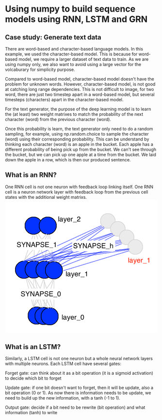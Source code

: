 # Using numpy to build sequence models using RNN, LSTM and GRN

## Case study: Generate text data
There are word-based and character-based language models. In this example, we used the character-based model. This is because for word-based model, we require a larger dataset of text data to train. As we are using numpy only, we also want to avoid using a large vector for the volcaburary for simplicity purpose. 

Compared to word-based model, character-based model doesn't have the problem for unknown words. However, character-based model, is not good at catching long range dependencies. This is not difficult to image, for two word, there are just two timestep apart in a word-based model, but several timesteps (characters) apart in the character-based model.

For the text generator, the purpose of the deep learning model is to learn the (at least) two weight matrixes to match the probability of the next character (word) from the previous character (word).

Once this probability is learn, the text generator only need to do a random sampling, for example, using np.random.choice to sample the character (word) using their corresponding probability. This can be understand by thinking each character (word) is an apple in the bucket. Each apple has a different probability of being pick up from the bucket. We can't see through the bucket, but we can pick up one apple at a time from the bucket. We laid down the apple in a row, which is then our produced sentence. 

## What is an RNN?
One RNN cell is not one neuron with feedback loop linking itself. One RNN cell is a neuron network layer with feedback loop from the previous cell states with the additional weight matrixs. 
<img src = RNN.png> 

## What is an LSTM?
Similarly, a LSTM cell is not one neuron but a whole neural network layers with multiple neurons. Each LSTM cell have several gates:

Forget gate: can think about it as a bit operation (it is a sigmoid activation) to decide which bit to forget

Update gate: if one bit doesn't want to forget, then it will be update, also a bit operation (0 or 1). As now there is information needs to be update, we need to build up the new information, with a tanh (-1 to 1).

Output gate: decide if a bit need to be rewrite (bit operation) and what information (tanh) to write
